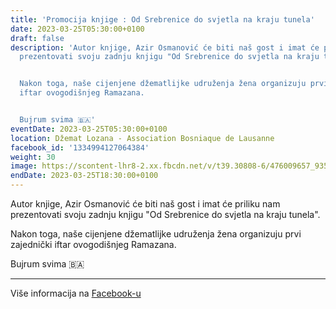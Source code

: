 ```yaml
---
title: 'Promocija knjige : Od Srebrenice do svjetla na kraju tunela'
date: 2023-03-25T05:30:00+0100
draft: false
description: 'Autor knjige, Azir Osmanović će biti naš gost i imat će priliku nam
  prezentovati svoju zadnju knjigu "Od Srebrenice do svjetla na kraju tunela".


  Nakon toga, naše cijenjene džematlijke udruženja žena organizuju prvi zajednički
  iftar ovogodišnjeg Ramazana.


  Bujrum svima 🇧🇦'
eventDate: 2023-03-25T05:30:00+0100
location: Džemat Lozana - Association Bosniaque de Lausanne
facebook_id: '1334994127064384'
weight: 30
image: https://scontent-lhr8-2.xx.fbcdn.net/v/t39.30808-6/476009657_935496042044329_8178626072168630847_n.jpg?_nc_cat=101&ccb=1-7&_nc_sid=9e60e4&_nc_ohc=PEGOe4xWjKgQ7kNvwE5Twv_&_nc_oc=AdkEUensr05r4qIajYOcXzPDqAoObbEK_Ud3RGEC7MfuEQc9z3Um5VtE_XHDCUfy-0o&_nc_zt=23&_nc_ht=scontent-lhr8-2.xx&edm=ABTKTjYEAAAA&_nc_gid=e7colnBn3MsoeEsaxFM6Bw&oh=00_AfYJp70nO-zu9DTpEhfr-MRUNy6GP2hnl4NIuqISnRL0tA&oe=68E2679C
endDate: 2023-03-25T18:30:00+0100
---
```


Autor knjige, Azir Osmanović će biti naš gost i imat će priliku nam prezentovati svoju zadnju knjigu "Od Srebrenice do svjetla na kraju tunela".

Nakon toga, naše cijenjene džematlijke udruženja žena organizuju prvi zajednički iftar ovogodišnjeg Ramazana.

Bujrum svima 🇧🇦

---

Više informacija na [Facebook-u](https://facebook.com/events/1334994127064384)